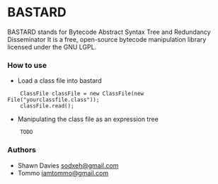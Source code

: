 BASTARD
=======
BASTARD stands for Bytecode Abstract Syntax Tree and Redundancy Disseminator
It is a free, open-source bytecode manipulation library licensed under the GNU LGPL.

### How to use
* Load a class file into bastard
~~~
	ClassFile classFile = new ClassFile(new File("yourclassfile.class"));
	classFile.read();
~~~

* Manipulating the class file as an expression tree
~~~
	TODO
~~~

### Authors
* Shawn Davies <sodxeh@gmail.com>
* Tommo <iamtommo@gmail.com>
